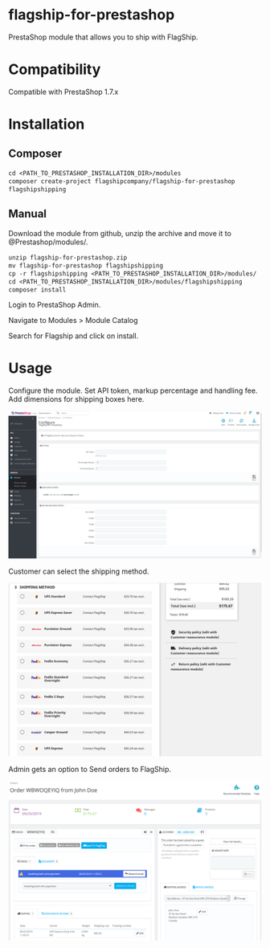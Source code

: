 # flagship-for-prestashop

PrestaShop module that allows you to ship with FlagShip.

# Compatibility

Compatible with PrestaShop 1.7.x

# Installation

## Composer

````
cd <PATH_TO_PRESTASHOP_INSTALLATION_DIR>/modules
composer create-project flagshipcompany/flagship-for-prestashop flagshipshipping
````
## Manual
Download the module from github, unzip the archive and move it to @Prestashop/modules/.

````
unzip flagship-for-prestashop.zip
mv flagship-for-prestashop flagshipshipping
cp -r flagshipshipping <PATH_TO_PRESTASHOP_INSTALLATION_DIR>/modules/
cd <PATH_TO_PRESTASHOP_INSTALLATION_DIR>/modules/flagshipshipping
composer install
````

Login to PrestaShop Admin.

Navigate to Modules > Module Catalog

Search for Flagship and click on install.

# Usage

Configure the module. Set API token, markup percentage and handling fee. Add dimensions for shipping boxes here.

![Image of Configuration](https://github.com/flagshipcompany/flagship-for-prestashop/blob/master/views/screenshots/configuration.png)

Customer can select the shipping method.

![Image of Rates](https://github.com/flagshipcompany/flagship-for-prestashop/blob/master/views/screenshots/rates.png)

Admin gets an option to Send orders to FlagShip.

![Image of Order](https://github.com/flagshipcompany/flagship-for-prestashop/blob/master/views/screenshots/order.png)
